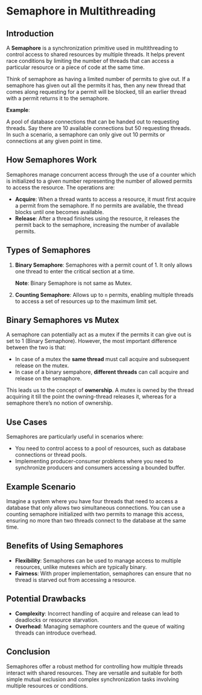 # Semaphore in Multithreading

## Introduction

A **Semaphore** is a synchronization primitive used in multithreading to control access to shared resources by multiple threads. It helps prevent race conditions by limiting the number of threads that can access a particular resource or a piece of code at the same time.

Think of semaphore as having a limited number of permits to give out. If a semaphore has given out all the permits it has, then any new thread that comes along requesting for a permit will be blocked, till an earlier thread with a permit returns it to the semaphore.

**Example**:

A pool of database connections that can be handed out to requesting threads. Say there are 10 available connections but 50 requesting threads. In such a scenario, a semaphore can only give out 10 permits or connections at any given point in time.

## How Semaphores Work

Semaphores manage concurrent access through the use of a counter which is initialized to a given number representing the number of allowed permits to access the resource. The operations are:

- **Acquire**: When a thread wants to access a resource, it must first acquire a permit from the semaphore. If no permits are available, the thread blocks until one becomes available.
- **Release**: After a thread finishes using the resource, it releases the permit back to the semaphore, increasing the number of available permits.

## Types of Semaphores

1. **Binary Semaphore**: Semaphores with a permit count of 1. It only allows one thread to enter the critical section at a time.

   **Note**: Binary Semaphore is not same as Mutex.

2. **Counting Semaphore**: Allows up to `n` permits, enabling multiple threads to access a set of resources up to the maximum limit set.

## Binary Semaphores vs Mutex

A semaphore can potentially act as a mutex if the permits it can give out is set to 1 (Binary Semaphore). However, the most important difference between the two is that:

- In case of a mutex the **same thread** must call acquire and subsequent release on the mutex.
- In case of a binary sempahore, **different threads** can call acquire and release on the semaphore.

This leads us to the concept of **ownership**. A mutex is owned by the thread acquiring it till the point the owning-thread releases it, whereas for a semaphore there’s no notion of ownership.


## Use Cases

Semaphores are particularly useful in scenarios where:

- You need to control access to a pool of resources, such as database connections or thread pools.
- Implementing producer-consumer problems where you need to synchronize producers and consumers accessing a bounded buffer.

## Example Scenario

Imagine a system where you have four threads that need to access a database that only allows two simultaneous connections. You can use a counting semaphore initialized with two permits to manage this access, ensuring no more than two threads connect to the database at the same time.

## Benefits of Using Semaphores

- **Flexibility**: Semaphores can be used to manage access to multiple resources, unlike mutexes which are typically binary.
- **Fairness**: With proper implementation, semaphores can ensure that no thread is starved out from accessing a resource.

## Potential Drawbacks

- **Complexity**: Incorrect handling of acquire and release can lead to deadlocks or resource starvation.
- **Overhead**: Managing semaphore counters and the queue of waiting threads can introduce overhead.

## Conclusion

Semaphores offer a robust method for controlling how multiple threads interact with shared resources. They are versatile and suitable for both simple mutual exclusion and complex synchronization tasks involving multiple resources or conditions.

